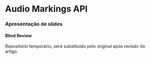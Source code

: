 # Audio Markings API

### Apresentação de slides
#### Blind Review

Repositório temporário, será substituído pelo original após revisão do artigo.